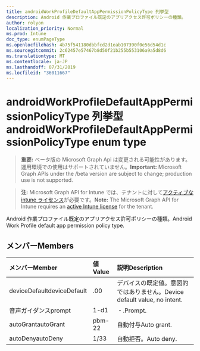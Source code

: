 ```yaml
---
title: androidWorkProfileDefaultAppPermissionPolicyType 列挙型
description: Android 作業プロファイル既定のアプリアクセス許可ポリシーの種類。
author: rolyon
localization_priority: Normal
ms.prod: Intune
doc_type: enumPageType
ms.openlocfilehash: 4b75f541180dbbfcd2d1eab107390f0e56d54d1c
ms.sourcegitcommit: 2c62457e57467b8d50f21b255b553106a9a5d8d6
ms.translationtype: MT
ms.contentlocale: ja-JP
ms.lasthandoff: 07/31/2019
ms.locfileid: "36011667"
---
```

# <a name="androidworkprofiledefaultapppermissionpolicytype-enum-type"></a><span data-ttu-id="d704e-103">androidWorkProfileDefaultAppPermissionPolicyType 列挙型</span><span class="sxs-lookup"><span data-stu-id="d704e-103">androidWorkProfileDefaultAppPermissionPolicyType enum type</span></span>

> <span data-ttu-id="d704e-104">**重要:** ベータ版の Microsoft Graph Api は変更される可能性があります。運用環境での使用はサポートされていません。</span><span class="sxs-lookup"><span data-stu-id="d704e-104">**Important:** Microsoft Graph APIs under the /beta version are subject to change; production use is not supported.</span></span>

> <span data-ttu-id="d704e-105">**注:** Microsoft Graph API for Intune では、テナントに対して[アクティブな intune ライセンス](https://go.microsoft.com/fwlink/?linkid=839381)が必要です。</span><span class="sxs-lookup"><span data-stu-id="d704e-105">**Note:** The Microsoft Graph API for Intune requires an [active Intune license](https://go.microsoft.com/fwlink/?linkid=839381) for the tenant.</span></span>

<span data-ttu-id="d704e-106">Android 作業プロファイル既定のアプリアクセス許可ポリシーの種類。</span><span class="sxs-lookup"><span data-stu-id="d704e-106">Android Work Profile default app permission policy type.</span></span>

## <a name="members"></a><span data-ttu-id="d704e-107">メンバー</span><span class="sxs-lookup"><span data-stu-id="d704e-107">Members</span></span>
|<span data-ttu-id="d704e-108">メンバー</span><span class="sxs-lookup"><span data-stu-id="d704e-108">Member</span></span>|<span data-ttu-id="d704e-109">値</span><span class="sxs-lookup"><span data-stu-id="d704e-109">Value</span></span>|<span data-ttu-id="d704e-110">説明</span><span class="sxs-lookup"><span data-stu-id="d704e-110">Description</span></span>|
|:---|:---|:---|
|<span data-ttu-id="d704e-111">deviceDefault</span><span class="sxs-lookup"><span data-stu-id="d704e-111">deviceDefault</span></span>|<span data-ttu-id="d704e-112">.0</span><span class="sxs-lookup"><span data-stu-id="d704e-112">0</span></span>|<span data-ttu-id="d704e-113">デバイスの既定値。意図的ではありません。</span><span class="sxs-lookup"><span data-stu-id="d704e-113">Device default value, no intent.</span></span>|
|<span data-ttu-id="d704e-114">音声ガイダンス</span><span class="sxs-lookup"><span data-stu-id="d704e-114">prompt</span></span>|<span data-ttu-id="d704e-115">1-d</span><span class="sxs-lookup"><span data-stu-id="d704e-115">1</span></span>|<span data-ttu-id="d704e-116">・.</span><span class="sxs-lookup"><span data-stu-id="d704e-116">Prompt.</span></span>|
|<span data-ttu-id="d704e-117">autoGrant</span><span class="sxs-lookup"><span data-stu-id="d704e-117">autoGrant</span></span>|<span data-ttu-id="d704e-118">pbm-2</span><span class="sxs-lookup"><span data-stu-id="d704e-118">2</span></span>|<span data-ttu-id="d704e-119">自動付与</span><span class="sxs-lookup"><span data-stu-id="d704e-119">Auto grant.</span></span>|
|<span data-ttu-id="d704e-120">autoDeny</span><span class="sxs-lookup"><span data-stu-id="d704e-120">autoDeny</span></span>|<span data-ttu-id="d704e-121">1/3</span><span class="sxs-lookup"><span data-stu-id="d704e-121">3</span></span>|<span data-ttu-id="d704e-122">自動拒否。</span><span class="sxs-lookup"><span data-stu-id="d704e-122">Auto deny.</span></span>|





